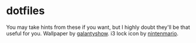 # dotfiles

You may take hints from these if you want, but I highly doubt they'll be that useful for you. Wallpaper by [galantyshow](http://galantyshow.deviantart.com/art/Makepkg-Not-War-269188604). i3 lock icon by [nintenmario](http://www.deviantart.com/art/Arch-Linux-Logo-369574748).
